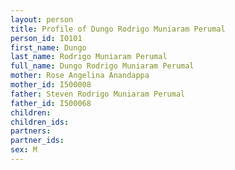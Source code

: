 ```yaml
---
layout: person
title: Profile of Dungo Rodrigo Muniaram Perumal
person_id: I0101
first_name: Dungo
last_name: Rodrigo Muniaram Perumal
full_name: Dungo Rodrigo Muniaram Perumal
mother: Rose Angelina Anandappa
mother_id: I500008
father: Steven Rodrigo Muniaram Perumal
father_id: I500068
children:
children_ids:
partners:
partner_ids:
sex: M
---
```



